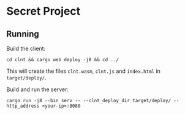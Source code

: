 # Secret Project

## Running
Build the client:
```
cd clnt && cargo web deploy -j8 && cd ../
```
This will create the files `clnt.wasm`, `clnt.js` and `index.html` in `target/deploy/`.

Build and run the server:
```
cargo run -j8 --bin serv -- --clnt_deploy_dir target/deploy/ --http_address <your-ip>:8080
```